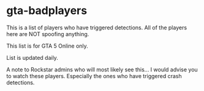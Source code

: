 # gta-badplayers

This is a list of players who have triggered detections. All of the players here are NOT spoofing anything.

This list is for GTA 5 Online only.

List is updated daily.

A note to Rockstar admins who will most likely see this...
I would advise you to watch these players. Especially the ones who have triggered crash detections.
